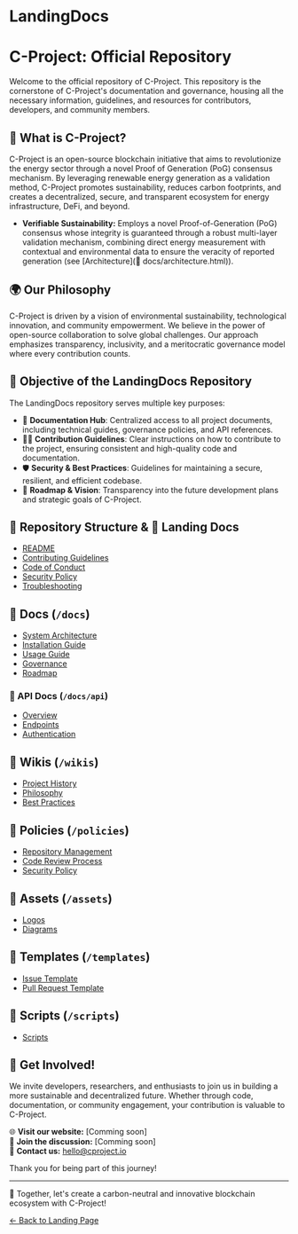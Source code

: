 # LandingDocs

# C-Project: Official Repository

Welcome to the official repository of C-Project. This repository is the cornerstone of C-Project's documentation and governance, housing all the necessary information, guidelines, and resources for contributors, developers, and community members.

## 🧬 What is C-Project?
C-Project is an open-source blockchain initiative that aims to revolutionize the energy sector through a novel Proof of Generation (PoG) consensus mechanism. By leveraging renewable energy generation as a validation method, C-Project promotes sustainability, reduces carbon footprints, and creates a decentralized, secure, and transparent ecosystem for energy infrastructure, DeFi, and beyond.

* **Verifiable Sustainability:** Employs a novel Proof-of-Generation (PoG) consensus whose integrity is guaranteed through a robust multi-layer validation mechanism, combining direct energy measurement with contextual and environmental data to ensure the veracity of reported generation (see [Architecture](📁 docs/architecture.html)).

## 🌍 Our Philosophy
C-Project is driven by a vision of environmental sustainability, technological innovation, and community empowerment. We believe in the power of open-source collaboration to solve global challenges. Our approach emphasizes transparency, inclusivity, and a meritocratic governance model where every contribution counts.

## 🎯 Objective of the LandingDocs Repository
The LandingDocs repository serves multiple key purposes:
- 📑 **Documentation Hub**: Centralized access to all project documents, including technical guides, governance policies, and API references.
- 👨‍💻 **Contribution Guidelines**: Clear instructions on how to contribute to the project, ensuring consistent and high-quality code and documentation.
- 🛡️ **Security & Best Practices**: Guidelines for maintaining a secure, resilient, and efficient codebase.
- 🚀 **Roadmap & Vision**: Transparency into the future development plans and strategic goals of C-Project.

## 📂 Repository Structure & 📄 Landing Docs

- [README](README.html)
- [Contributing Guidelines](CONTRIBUTING.html)
- [Code of Conduct](CODE_OF_CONDUCT.html)
- [Security Policy](SECURITY.html)
- [Troubleshooting](TROUBLESHOOTING.html)

## 📁 Docs (`/docs`)

- [System Architecture](docs/architecture.html)
- [Installation Guide](docs/installation.html)
- [Usage Guide](docs/usage.html)
- [Governance](docs/governance.html)
- [Roadmap](docs/roadmap.html)

### 📄 API Docs (`/docs/api`)

- [Overview](docs/api/overview.html)
- [Endpoints](docs/api/endpoints.html)
- [Authentication](docs/api/authentication.html)

## 📁 Wikis (`/wikis`)

- [Project History](wikis/history.html)
- [Philosophy](wikis/philosophy.html)
- [Best Practices](wikis/best-practices.html)

## 📁 Policies (`/policies`)

- [Repository Management](policies/repository-management.html)
- [Code Review Process](policies/code-review.html)
- [Security Policy](policies/security-policy.html)

## 📁 Assets (`/assets`)

- [Logos](assets/logos/index.html)
- [Diagrams](assets/diagrams/index.html)

## 📁 Templates (`/templates`)

- [Issue Template](templates/issue_template.html)
- [Pull Request Template](templates/pull_request_template.html)

## 📁 Scripts (`/scripts`)

- [Scripts](scripts/index.html)


## 🤝 Get Involved!
We invite developers, researchers, and enthusiasts to join us in building a more sustainable and decentralized future. Whether through code, documentation, or community engagement, your contribution is valuable to C-Project.

🌐 **Visit our website:** [Comming soon]  
💬 **Join the discussion:** [Comming soon]  
📧 **Contact us:** hello@cproject.io

Thank you for being part of this journey!

---
🚀 Together, let's create a carbon-neutral and innovative blockchain ecosystem with C-Project!

[← Back to Landing Page](https://cproject.io)


